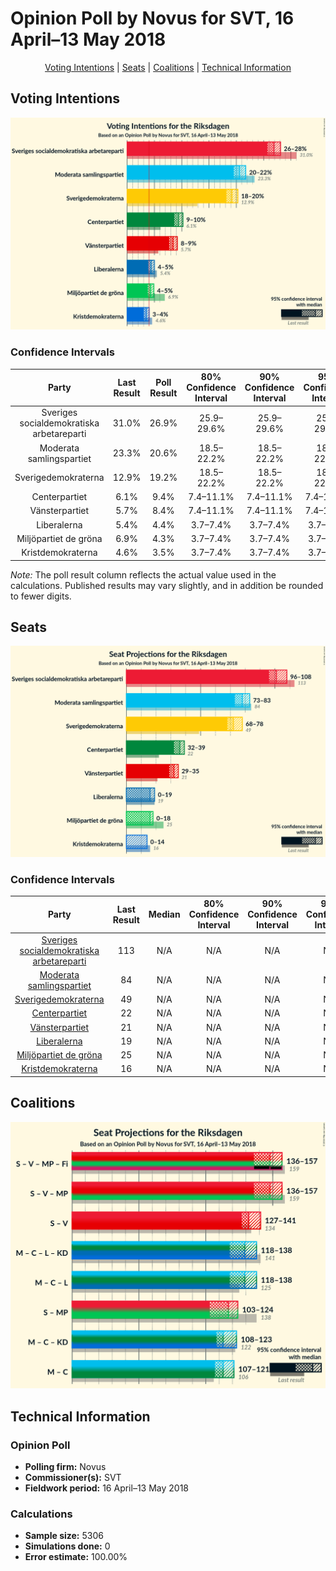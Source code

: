 # Opinion Poll by Novus for SVT, 16 April–13 May 2018

<p align="center"><a href="#voting-intentions">Voting Intentions</a> | <a href="#seats">Seats</a> | <a href="#coalitions">Coalitions</a> | <a href="#technical-information">Technical Information</a></p>

## Voting Intentions

![Graph with voting intentions not yet produced](2018-05-13-Novus.png "Voting Intentions")

### Confidence Intervals

| Party | Last Result | Poll Result | 80% Confidence Interval | 90% Confidence Interval | 95% Confidence Interval | 99% Confidence Interval |
|:-----:|:-----------:|:-----------:|:-----------------------:|:-----------------------:|:-----------------------:|:-----------------------:|
| Sveriges socialdemokratiska arbetareparti | 31.0% | 26.9% | 25.9–29.6% |25.9–29.6% |25.9–29.6% |25.9–29.6% |
| Moderata samlingspartiet | 23.3% | 20.6% | 18.5–22.2% |18.5–22.2% |18.5–22.2% |18.5–22.2% |
| Sverigedemokraterna | 12.9% | 19.2% | 18.5–22.2% |18.5–22.2% |18.5–22.2% |18.5–22.2% |
| Centerpartiet | 6.1% | 9.4% | 7.4–11.1% |7.4–11.1% |7.4–11.1% |7.4–11.1% |
| Vänsterpartiet | 5.7% | 8.4% | 7.4–11.1% |7.4–11.1% |7.4–11.1% |7.4–11.1% |
| Liberalerna | 5.4% | 4.4% | 3.7–7.4% |3.7–7.4% |3.7–7.4% |3.7–7.4% |
| Miljöpartiet de gröna | 6.9% | 4.3% | 3.7–7.4% |3.7–7.4% |3.7–7.4% |3.7–7.4% |
| Kristdemokraterna | 4.6% | 3.5% | 3.7–7.4% |3.7–7.4% |3.7–7.4% |3.7–7.4% |

*Note:* The poll result column reflects the actual value used in the calculations. Published results may vary slightly, and in addition be rounded to fewer digits.

## Seats

![Graph with seats not yet produced](2018-05-13-Novus-seats.png "Seats")

### Confidence Intervals

| Party | Last Result | Median | 80% Confidence Interval | 90% Confidence Interval | 95% Confidence Interval | 99% Confidence Interval |
|:-----:|:-----------:|:------:|:-----------------------:|:-----------------------:|:-----------------------:|:-----------------------:|
| <a href="#sveriges-socialdemokratiska-arbetareparti">Sveriges socialdemokratiska arbetareparti</a> | 113 | N/A | N/A |N/A |N/A |N/A |
| <a href="#moderata-samlingspartiet">Moderata samlingspartiet</a> | 84 | N/A | N/A |N/A |N/A |N/A |
| <a href="#sverigedemokraterna">Sverigedemokraterna</a> | 49 | N/A | N/A |N/A |N/A |N/A |
| <a href="#centerpartiet">Centerpartiet</a> | 22 | N/A | N/A |N/A |N/A |N/A |
| <a href="#vänsterpartiet">Vänsterpartiet</a> | 21 | N/A | N/A |N/A |N/A |N/A |
| <a href="#liberalerna">Liberalerna</a> | 19 | N/A | N/A |N/A |N/A |N/A |
| <a href="#miljöpartiet-de-gröna">Miljöpartiet de gröna</a> | 25 | N/A | N/A |N/A |N/A |N/A |
| <a href="#kristdemokraterna">Kristdemokraterna</a> | 16 | N/A | N/A |N/A |N/A |N/A |


## Coalitions

![Graph with coalitions seats not yet produced](2018-05-13-Novus-coalitions-seats.png "Coalitions Seats")


## Technical Information

### Opinion Poll

+ **Polling firm:** Novus
+ **Commissioner(s):** SVT
+ **Fieldwork period:** 16 April–13 May 2018

### Calculations

+ **Sample size:** 5306
+ **Simulations done:** 0
+ **Error estimate:** 100.00%


